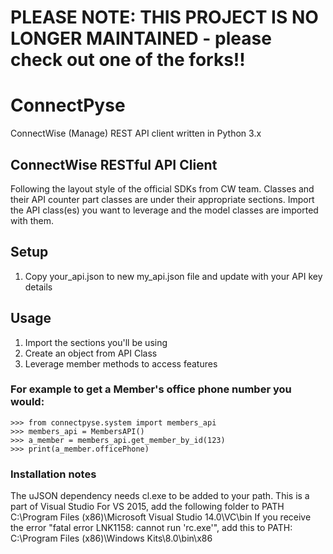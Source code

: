 # PLEASE NOTE: THIS PROJECT IS NO LONGER MAINTAINED - please check out one of the forks!! #

# ConnectPyse
ConnectWise (Manage) REST API client written in Python 3.x

ConnectWise RESTful API Client
-----------------------

Following the layout style of the official SDKs from CW team. Classes and their API counter part classes are under
their appropriate sections. Import the API class(es) you want to leverage and the model classes are imported with them.

## Setup
1. Copy your_api.json to new my_api.json file and update with your API key details

## Usage
1. Import the sections you'll be using
2. Create an object from API Class
3. Leverage member methods to access features

### For example to get a Member's office phone number you would:

    >>> from connectpyse.system import members_api
    >>> members_api = MembersAPI()
    >>> a_member = members_api.get_member_by_id(123)
    >>> print(a_member.officePhone)
    
    
### Installation notes
The uJSON dependency needs cl.exe to be added to your path. This is a part of Visual Studio
For VS 2015, add the following folder to PATH C:\Program Files (x86)\Microsoft Visual Studio 14.0\VC\bin
If you receive the error "fatal error LNK1158: cannot run 'rc.exe'", add this to PATH: C:\Program Files (x86)\Windows Kits\8.0\bin\x86
